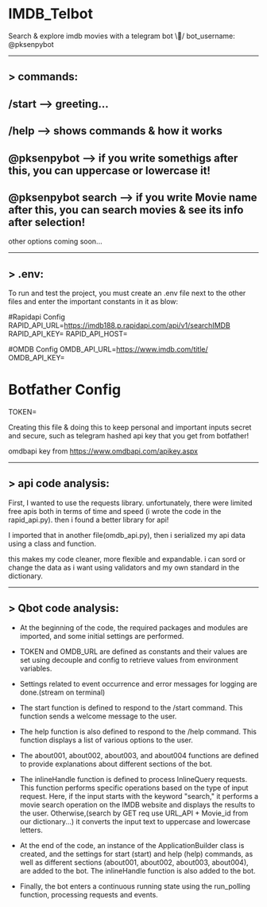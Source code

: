 # IMDB_Telbot
Search &amp; explore imdb movies with a telegram bot \🤖/
bot_username: @pksenpybot
__________________________________________________________
## > commands:
/start  -->  greeting...
-----------------------------------------------------------
/help   -->  shows commands & how it works
-----------------------------------------------------------
@pksenpybot --> if you write somethigs after this, you can uppercase or lowercase it! 
-----------------------------------------------------------
@pksenpybot search --> if you write Movie name after this, you can search movies & see its info after selection!
-----------------------------------------------------------
other options coming soon...

***********************************************************
## > .env:
  To run and test the project, you must create an .env file
  next to the other files and enter the important constants
  in it as blow:
  
  #Rapidapi Config
  RAPID_API_URL=https://imdb188.p.rapidapi.com/api/v1/searchIMDB
  RAPID_API_KEY= <enter your rapidapi api key>
  RAPID_API_HOST= <enter your rapidapi host>

  #OMDB Config
  OMDB_API_URL=https://www.imdb.com/title/
  OMDB_API_KEY= <enter your omdb api key>

  # Botfather Config
  TOKEN= <enter your hashed key of telegram api>

  Creating this file & doing this to keep personal
  and important inputs secret and secure, such as
  telegram hashed api key that you get from botfather!
  
  omdbapi key from https://www.omdbapi.com/apikey.aspx
   
***********************************************************

## > api code analysis:
  First, I wanted to use the requests library. unfortunately, there were limited free apis
  both in terms of time and speed (i wrote the code in the rapid_api.py).
  then i found a better library for api!

  I imported that in another file(omdb_api.py),
  then i serialized my api data using a class and function.

  this makes my code cleaner, more flexible and expandable. i can sord or change the data
  as i want using validators and my own standard in the dictionary.

-----------------------------------------------------------
## > Qbot code analysis:
- At the beginning of the code,
  the required packages and modules are imported,
  and some initial settings are performed.

- TOKEN and OMDB_URL are defined as constants and
  their values are set using decouple and config to
  retrieve values from environment variables.

- Settings related to event occurrence and
  error messages for logging are done.(stream on terminal)

- The start function is defined to respond to the /start command.
  This function sends a welcome message to the user.

- The help function is also defined to respond to the /help command.
  This function displays a list of various options to the user.

- The about001, about002, about003, and about004 functions are defined
  to provide explanations about different sections of the bot.

- The inlineHandle function is defined to process InlineQuery requests.
  This function performs specific operations based on the type of input
  request. Here, if the input starts with the keyword "search,"
  it performs a movie search operation on the IMDB website and
  displays the results to the user. Otherwise,(search by GET req
  use URL_API + Movie_id from our dictionary...)
  it converts the input text to uppercase and lowercase letters.

- At the end of the code, an instance of the ApplicationBuilder
  class is created, and the settings for start (start) and
  help (help) commands, as well as different sections 
  (about001, about002, about003, about004), are added to the bot.
  The inlineHandle function is also added to the bot.

- Finally, the bot enters a continuous running state using
  the run_polling function, processing requests and events.
			  
			  
